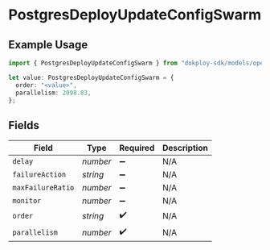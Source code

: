 # PostgresDeployUpdateConfigSwarm

## Example Usage

```typescript
import { PostgresDeployUpdateConfigSwarm } from "dokploy-sdk/models/operations";

let value: PostgresDeployUpdateConfigSwarm = {
  order: "<value>",
  parallelism: 2098.83,
};
```

## Fields

| Field              | Type               | Required           | Description        |
| ------------------ | ------------------ | ------------------ | ------------------ |
| `delay`            | *number*           | :heavy_minus_sign: | N/A                |
| `failureAction`    | *string*           | :heavy_minus_sign: | N/A                |
| `maxFailureRatio`  | *number*           | :heavy_minus_sign: | N/A                |
| `monitor`          | *number*           | :heavy_minus_sign: | N/A                |
| `order`            | *string*           | :heavy_check_mark: | N/A                |
| `parallelism`      | *number*           | :heavy_check_mark: | N/A                |